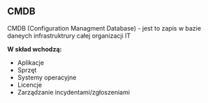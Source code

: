## CMDB
CMDB (Configuration Managment Database) - jest to zapis w bazie daneych infrastruktrury całej organizacji IT

**W skład wchodzą:**
 - Aplikacje
 - Sprzęt
 - Systemy operacyjne
 - Licencje
 - Zarządzanie incydentami/zgłoszeniami